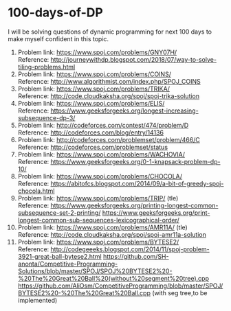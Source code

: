 # 100-days-of-DP
I will be solving questions of dynamic programming for next 100 days to make myself confident in this topic.

1. Problem link: https://www.spoj.com/problems/GNY07H/ <br />
   Reference: http://journeywithdp.blogspot.com/2018/07/way-to-solve-tiling-problems.html
2. Problem link: https://www.spoj.com/problems/COINS/  <br />
   Reference: http://www.algorithmist.com/index.php/SPOJ_COINS
3. Problem link: https://www.spoj.com/problems/TRIKA/   <br />
   Reference: http://code.cloudkaksha.org/spoj/spoj-trika-solution
4. Problem link: https://www.spoj.com/problems/ELIS/   <br />
   Reference: https://www.geeksforgeeks.org/longest-increasing-subsequence-dp-3/
5. Problem link: http://codeforces.com/contest/474/problem/D   <br />
   Reference: http://codeforces.com/blog/entry/14136
6. Problem link: http://codeforces.com/problemset/problem/466/C   <br />
   Reference: http://codeforces.com/problemset/status
7. Problem link: https://www.spoj.com/problems/WACHOVIA/   <br />
   Reference: https://www.geeksforgeeks.org/0-1-knapsack-problem-dp-10/
8. Problem link: https://www.spoj.com/problems/CHOCOLA/   <br />
   Reference: https://abitofcs.blogspot.com/2014/09/a-bit-of-greedy-spoj-chocola.html
9. Problem link: https://www.spoj.com/problems/TRIP/  (tle) <br />
   Reference: https://www.geeksforgeeks.org/printing-longest-common-subsequence-set-2-printing/
              https://www.geeksforgeeks.org/print-longest-common-sub-sequences-lexicographical-order/
10. Problem link: https://www.spoj.com/problems/AMR11A/  (tle) <br />
    Reference: http://code.cloudkaksha.org/spoj/spoj-amr11a-solution
11. Problem link: https://www.spoj.com/problems/BYTESE2/ <br />
    Reference: http://codegeeeks.blogspot.com/2014/11/spoj-problem-3921-great-ball-bytese2.html
               https://github.com/SH-anonta/Competitive-Programming-Solutions/blob/master/SPOJ/SPOJ%20BYTESE2%20-%20The%20Great%20Ball%20(without%20segment%20tree).cpp
               https://github.com/AliOsm/CompetitiveProgramming/blob/master/SPOJ/BYTESE2%20-%20The%20Great%20Ball.cpp (with seg tree,to be implemented)
               
